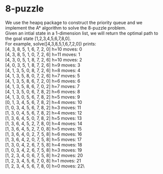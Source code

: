 # 8-puzzle
We use the heapq package to construct the priority queue and we implement the A* algorithm to solve the 8-puzzle problem.\
Given an intial state in a 1-dimension list, we will return the optimal path to the goal state [1,2,3,4,5,6,7,8,0].\
For example, solve([4,3,8,5,1,6,7,2,0]) prints:\
[4, 3, 8, 5, 1, 6, 7, 2, 0] h=10 moves: 0\
[4, 3, 8, 5, 1, 0, 7, 2, 6] h=11 moves: 1\
[4, 3, 0, 5, 1, 8, 7, 2, 6] h=10 moves: 2\
[4, 0, 3, 5, 1, 8, 7, 2, 6] h=9 moves: 3\
[4, 1, 3, 5, 0, 8, 7, 2, 6] h=8 moves: 4\
[4, 1, 3, 5, 8, 0, 7, 2, 6] h=7 moves: 5\
[4, 1, 3, 5, 8, 6, 7, 2, 0] h=6 moves: 6\
[4, 1, 3, 5, 8, 6, 7, 0, 2] h=7 moves: 7\
[4, 1, 3, 5, 0, 6, 7, 8, 2] h=6 moves: 8\
[4, 1, 3, 0, 5, 6, 7, 8, 2] h=5 moves: 9\
[0, 1, 3, 4, 5, 6, 7, 8, 2] h=4 moves: 10\
[1, 0, 3, 4, 5, 6, 7, 8, 2] h=3 moves: 11\
[1, 3, 0, 4, 5, 6, 7, 8, 2] h=4 moves: 12\
[1, 3, 6, 4, 5, 0, 7, 8, 2] h=5 moves: 13\
[1, 3, 6, 4, 5, 2, 7, 8, 0] h=4 moves: 14\
[1, 3, 6, 4, 5, 2, 7, 0, 8] h=5 moves: 15\
[1, 3, 6, 4, 0, 2, 7, 5, 8] h=6 moves: 16\
[1, 3, 6, 4, 2, 0, 7, 5, 8] h=5 moves: 17\
[1, 3, 0, 4, 2, 6, 7, 5, 8] h=4 moves: 18\
[1, 0, 3, 4, 2, 6, 7, 5, 8] h=3 moves: 19\
[1, 2, 3, 4, 0, 6, 7, 5, 8] h=2 moves: 20\
[1, 2, 3, 4, 5, 6, 7, 0, 8] h=1 moves: 21\
[1, 2, 3, 4, 5, 6, 7, 8, 0] h=0 moves: 22\
